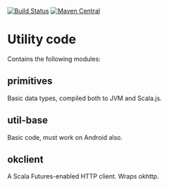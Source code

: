 [![Build Status](https://github.com/malliina/util-base/workflows/Test/badge.svg)](https://github.com/malliina/util-base/actions)
[![Maven Central](https://img.shields.io/maven-central/v/com.malliina/util-base_2.13.svg)](https://search.maven.org/#search%7Cga%7C1%7Cg%3A%22com.malliina%22%20AND%20a%3A%22util-base_2.13%22)

# Utility code

Contains the following modules:

## primitives

Basic data types, compiled both to JVM and Scala.js.

## util-base

Basic code, must work on Android also.

## okclient

A Scala Futures-enabled HTTP client. Wraps okhttp.
